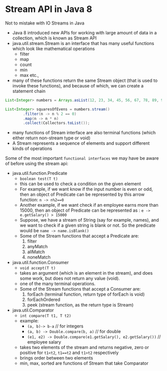 # Stream API in Java 8

Not to mistake with IO Streams in Java

- Java 8 introduced new APIs for working with large amount of data in a collection, which is known as Stream API
- java.util.stream.Stream is an interface that has many useful functions which look like mathematical operations
  - filter
  - map
  - count
  - min
  - max etc.,
- many of these functions return the same Stream object (that is used to invoke these functions), and because of which, we can create a statement chain

```java
List<Integer> numbers = Arrays.asList(12, 23, 34, 45, 56, 67, 78, 89, 90);

List<Integer> squaresOfEvens = numbers.stream()
        .filter(n -> n % 2 == 0)
        .map(n -> n * n)
        .collect(Collectors.toList());
```

- many functions of Stream interface are also terminal functions (which either return non-stream type or void)
- A Stream represents a sequence of elements and support different kinds of operations

Some of the most important `functional interfaces` we may have be aware of before using the stream api:

- java.util.function.Predicate
  - `boolean test(T t)`
  - this can be used to check a condition on the given element
  - For example, if we want know if the input number is even or odd, then an object of Predicate can be represented by this arrow function: `n -> n%2==0`
  - Another example, if we want check if an employee earns more than 15000, then an object of Predicate can be represented as : `e -> e.getSalary() > 15000`
  - Suppose, we have a stream of String (say for example, names), and we want to check if a given string is blank or not. So the predicate would be `name -> name.isBlank()`
  - Some of the Stream functions that accept a Predicate are:
    1. filter
    1. anyMatch
    1. allMatch
    1. noneMatch
- java.util.function.Consumer
  - `void accept(T t)`
  - takes an argument (which is an element in the stream), and does some work, but does not return any value (void).
  - one of the many terminal operations.
  - Some of the Stream functions that accept a Consumer are:
    1. forEach (terminal function, return type of forEach is void)
    1. forEachOrdered
    1. peek (stream function, as the return type is Stream)
- java.util.Comparator
  - `int compare(T t1, T t2)`
  - example:
    - `(a, b)-> b-a` // for integers
    - `(a, b) -> Double.compare(b, a)` // for double
    - `(e1, e2) -> Double.compare(e1.getSalary(), e2.getSalary())` // employee salary
  - takes two elements of the stream and returns negative, zero or positive for `t1<t2`, `t1==t2` and `t1>t2` respectively
  - brings order between two elements
  - min, max, sorted are functions of Stream that take Comparator
